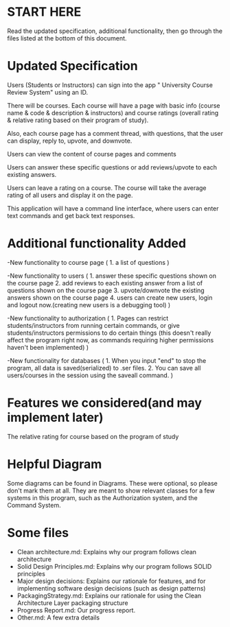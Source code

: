 # START HERE

Read the updated specification, additional functionality, then go through the files listed at the bottom of this
document.

# Updated Specification

Users (Students or Instructors) can sign into the app " University Course Review System" using an ID. 

There will be courses. Each course will have a page with basic info (course name & code & description & instructors) and course ratings (overall rating & relative rating based on their program of study).

Also, each course page has a comment thread, with questions, that the user can display, reply to, upvote, and downvote.

Users can view the content of course pages and comments

Users can answer these specific questions or add reviews/upvote to each existing answers.

Users can leave a rating on a course. The course will take the average rating of all users and display it on the page.

This application will have a command line interface, where users can enter text commands and get back text responses.

# Additional functionality Added 

-New functionality to course page (
    1. a list of questions
)

-New functionality to users (
    1. answer these specific questions shown on the course page 
    2. add reviews to each existing answer from a list of questions shown on the course page
    3. upvote/downvote the existing answers shown on the course page
    4. users can create new users, login and logout now.(creating new users is a debugging tool)
)

-New functionality to authorization (
    1. Pages can restrict students/instructors from running certain commands, or give students/instructors permissions to do certain things
    (this doesn't really affect the program right now, as commands requiring higher permissions haven't been implemented)
)

-New functionality for databases (
    1. When you input "end" to stop the program, all data is saved(serialized) to .ser files.
    2. You can save all users/courses in the session using the saveall command.
)

# Features we considered(and may implement later)

The relative rating for course based on the program of study

# Helpful Diagram

Some diagrams can be found in Diagrams. These were optional, so please don't mark them at all. 
They are meant to show relevant classes for a few systems in this program, such as the Authorization system, 
and the Command System.

# Some files

- Clean architecture.md: Explains why our program follows clean architecture
- Solid Design Principles.md: Explains why our program follows SOLID principles
- Major design decisions: Explains our rationale for features, and for implementing software design decisions
  (such as design patterns)
- PackagingStrategy.md: Explains our rationale for using the Clean Architecture Layer packaging structure
- Progress Report.md: Our progress report.
- Other.md: A few extra details

